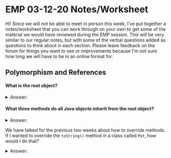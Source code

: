# EMP 03-12-20 Notes/Worksheet

Hi! Since we will not be able to meet in person this week, I've put together a notes/worksheet that you can work through on your own to get some of the material we would have reviewed during the EMP session. This will be very similar to our regular notes, but with some of the verbal questions added as questions to think about in each section. Please leave feedback on the forum for things you want to see or improvements because I'm not sure how long we will have to be in an online format for.

## Polymorphism and References

#### What is the  **root** object?

<details>
	<summary>Answer:</summary>
	<p>

**Object**
</p></details>

#### What **three methods** do all Java objects inherit from the root object?

<details>
	<summary>Answer:</summary>
	<p>
		
`String toString()`, `boolean equals(Object other)`, and `int hashCode()`
</p></details>

We have talked for the previous two weeks about how to override methods. If I wanted to override the `toString()` method in a class called `Pet`, how would I do that?

<details>
    <summary>Answer:</summary>
        <p>

```java
public class Pet {
    @Override // Do we need this tag to override?
	public String toString() {
	    return "This is a pet"; // can return anything that is a STRING here
	}
}
```
</p></details>
